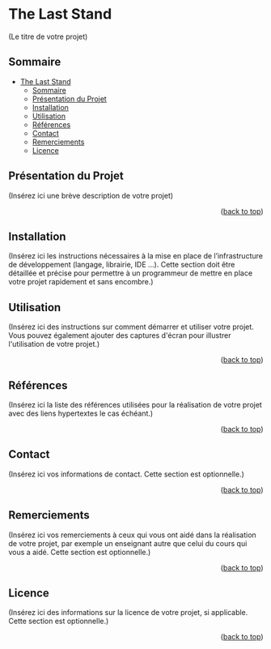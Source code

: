 <a name="readme-top"></a>

# The Last Stand

(Le titre de votre projet)

## Sommaire

- [The Last Stand](#the-last-stand)
  - [Sommaire](#sommaire)
  - [Présentation du Projet](#présentation-du-projet)
  - [Installation](#installation)
  - [Utilisation](#utilisation)
  - [Références](#références)
  - [Contact](#contact)
  - [Remerciements](#remerciements)
  - [Licence](#licence)

## Présentation du Projet

(Insérez ici une brève description de votre projet)

<p align="right">(<a href="#readme-top">back to top</a>)</p>

## Installation

(Insérez ici les instructions nécessaires à la mise en place de l’infrastructure de développement (langage, librairie, IDE …). Cette section doit être détaillée et précise pour permettre à un programmeur de mettre en place votre projet rapidement et sans encombre.)

## Utilisation

(Insérez ici des instructions sur comment démarrer et utiliser votre projet. Vous pouvez également ajouter des captures d'écran pour illustrer l'utilisation de votre projet.)

<p align="right">(<a href="#readme-top">back to top</a>)</p>

## Références

(Insérez ici la liste des références utilisées pour la réalisation de votre projet avec des liens hypertextes le cas échéant.)

<p align="right">(<a href="#readme-top">back to top</a>)</p>

## Contact

(Insérez ici vos informations de contact. Cette section est optionnelle.)

<p align="right">(<a href="#readme-top">back to top</a>)</p>

## Remerciements

(Insérez ici vos remerciements à ceux qui vous ont aidé dans la réalisation de votre projet, par exemple un enseignant autre que celui du cours qui vous a aidé. Cette section est optionnelle.)

<p align="right">(<a href="#readme-top">back to top</a>)</p>

## Licence

(Insérez ici des informations sur la licence de votre projet, si applicable. Cette section est optionnelle.)

<p align="right">(<a href="#readme-top">back to top</a>)</p>
